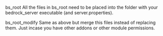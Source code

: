 
bs_root
All the files in bs_root need to be placed into the folder with your bedrock_server executable (and server.properties).


bs_root_modify
Same as above but merge this files instead of replacing them. Just incase you have other addons or other module permissions.
